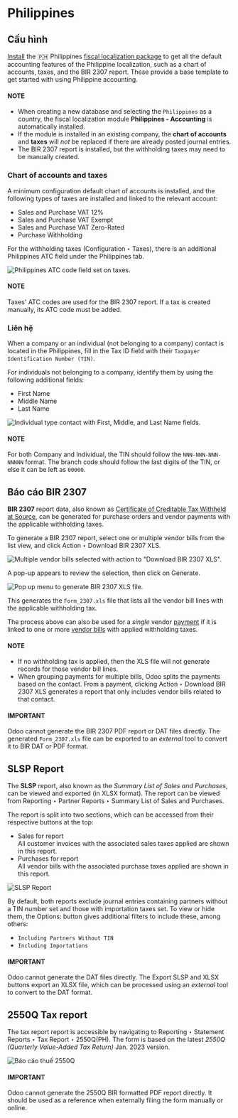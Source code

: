 # Philippines

## Cấu hình

[Install](../../general/apps_modules.md#general-install) the 🇵🇭 Philippines [fiscal localization package](../fiscal_localizations.md#fiscal-localizations-packages) to get all the default accounting features of the Philippine
localization, such as a chart of accounts, taxes, and the BIR 2307 report. These provide a base
template to get started with using Philippine accounting.

#### NOTE
- When creating a new database and selecting the `Philippines` as a country, the fiscal
  localization module **Philippines - Accounting** is automatically installed.
- If the module is installed in an existing company, the **chart of accounts** and **taxes** will
  *not* be replaced if there are already posted journal entries.
- The BIR 2307 report is installed, but the withholding taxes may need to be manually created.

### Chart of accounts and taxes

A minimum configuration default chart of accounts is installed, and the following types of taxes are
installed and linked to the relevant account:

- Sales and Purchase VAT 12%
- Sales and Purchase VAT Exempt
- Sales and Purchase VAT Zero-Rated
- Purchase Withholding

For the withholding taxes (Configuration ‣ Taxes), there is an additional
Philippines ATC field under the Philippines tab.

![Philippines ATC code field set on taxes.](../../../_images/philippines-atc-code.png)

#### NOTE
Taxes' ATC codes are used for the BIR 2307 report. If a tax is created manually, its ATC code
must be added.

### Liên hệ

When a company or an individual (not belonging to a company) contact is located in the Philippines,
fill in the Tax ID field with their `Taxpayer Identification Number (TIN)`.

For individuals not belonging to a company, identify them by using the following additional fields:

- First Name
- Middle Name
- Last Name

![Individual type contact with First, Middle, and Last Name fields.](../../../_images/philippines-contact-individual.png)

#### NOTE
For both Company and Individual, the TIN should follow the
`NNN-NNN-NNN-NNNNN` format. The branch code should follow the last digits of the TIN, or else it
can be left as `00000`.

## Báo cáo BIR 2307

**BIR 2307** report data, also known as [Certificate of Creditable Tax Withheld at Source](https://www.bir.gov.ph/index.php/bir-forms/certificates.html), can be generated for purchase
orders and vendor payments with the applicable withholding taxes.

To generate a BIR 2307 report, select one or multiple vendor bills from the list view, and click
Action ‣ Download BIR 2307 XLS.

![Multiple vendor bills selected with action to "Download BIR 2307 XLS".](../../../_images/philippines-multi-bill.png)

A pop-up appears to review the selection, then click on Generate.

![Pop up menu to generate BIR 2307 XLS file.](../../../_images/philippines-generate.png)

This generates the `Form_2307.xls` file that lists all the vendor bill lines with the applicable
withholding tax.

The process above can also be used for a *single* vendor [payment](../accounting/payments.md) if
it is linked to one or more [vendor bills](../accounting/payments.md) with applied withholding
taxes.

#### NOTE
- If no withholding tax is applied, then the XLS file will not generate records for those vendor
  bill lines.
- When grouping payments for multiple bills, Odoo splits the payments based on the contact. From
  a payment, clicking Action ‣ Download BIR 2307 XLS generates a report that
  only includes vendor bills related to that contact.

#### IMPORTANT
Odoo cannot generate the BIR 2307 PDF report or DAT files directly. The generated
`Form_2307.xls` file can be exported to an *external* tool to convert it to BIR DAT or PDF
format.

## SLSP Report

The **SLSP** report, also known as the *Summary List of Sales and Purchases*, can be viewed and
exported (in XLSX format). The report can be viewed from Reporting ‣ Partner
Reports ‣ Summary List of Sales and Purchases.

The report is split into two sections, which can be accessed from their respective buttons at the
top:

- Sales for  report
  <br/>
  All customer invoices with the associated sales taxes applied are shown in this report.
  <br/>
- Purchases for  report
  <br/>
  All vendor bills with the associated purchase taxes applied are shown in this report.
  <br/>

![SLSP Report](../../../_images/slsp.png)

By default, both reports exclude journal entries containing partners without a TIN number set and
those with importation taxes set. To view or hide them, the Options: button gives
additional filters to include these, among others:

- `Including Partners Without TIN`
- `Including Importations`

#### IMPORTANT
Odoo cannot generate the DAT files directly. The Export SLSP and XLSX
buttons export an XLSX file, which can be processed using an *external* tool to convert to the
DAT format.

## 2550Q Tax report

The tax report report is accessible by navigating to Reporting ‣ Statement Reports
‣ Tax Report ‣ 2550Q(PH). The form is based on the latest *2550Q (Quarterly Value-Added Tax
Return)* Jan. 2023 version.

![Báo cáo thuế 2550Q](../../../_images/2550Q.png)

#### IMPORTANT
Odoo cannot generate the 2550Q BIR formatted PDF report directly. It should be used as a
reference when externally filing the form manually or online.
